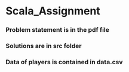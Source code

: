 # Scala_Assignment
### Problem statement is in the pdf file
### Solutions are in src folder
### Data of players is contained in data.csv
